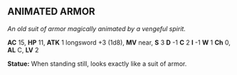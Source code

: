 ## ANIMATED ARMOR

_An old suit of armor magically animated by a vengeful spirit._

**AC** 15, **HP** 11, **ATK** 1 longsword +3 (1d8), **MV** near, **S** 3 **D** -1 **C** 2 **I** -1 **W** 1 **Ch** 0, **AL** C, **LV** 2

**Statue:** When standing still, looks exactly like a suit of armor.

